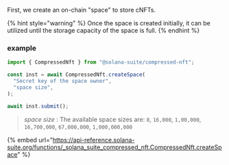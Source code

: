 First, we create an on-chain "space" to store cNFTs.

{% hint style="warning" %} Once the space is created initially, it can be
utilized until the storage capacity of the space is full. {% endhint %}

### example

```ts
import { CompressedNft } from "@solana-suite/compressed-nft";

const inst = await CompressedNft.createSpace(
  "Secret key of the space owner",
  "space size",
);

await inst.submit();
```

> *space size* : The available space sizes are: `8`, `16,000`, `1,00,000`, `16,700,000`, `67,000,000`, `1,000,000,000`


{% embed url="https://api-reference.solana-suite.org/functions/_solana_suite_compressed_nft.CompressedNft.createSpace" %}
